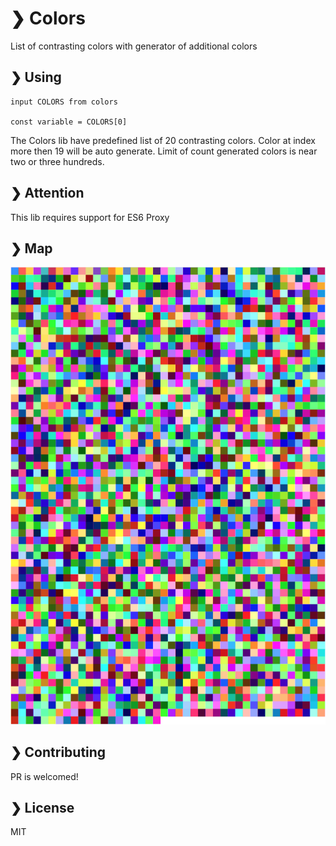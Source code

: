 # ❯ Colors
List of contrasting colors with generator of additional colors

## ❯ Using
```
input COLORS from colors

const variable = COLORS[0]
```

The Colors lib have predefined list of 20 contrasting colors. Color at index more then 19 will be auto generate. Limit of count generated colors is near two or three hundreds.

## ❯ Attention
This lib requires support for ES6 Proxy

## ❯ Map
![Map of colors](Все%20цвета.png)

## ❯ Contributing
PR is welcomed!

## ❯ License
MIT
